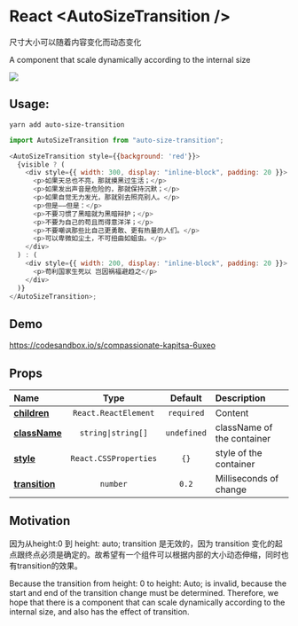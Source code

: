 # React &lt;AutoSizeTransition /&gt;

尺寸大小可以随着内容变化而动态变化

A component that scale dynamically according to the internal size

![](https://s1.ax1x.com/2020/04/10/GTaAeO.gif)

## Usage:

```
yarn add auto-size-transition
```

```javascript
import AutoSizeTransition from "auto-size-transition";

<AutoSizeTransition style={{background: 'red'}}>
  {visible ? (
    <div style={{ width: 300, display: "inline-block", padding: 20 }}>
      <p>如果天总也不亮，那就摸黑过生活；</p>
      <p>如果发出声音是危险的，那就保持沉默；</p>
      <p>如果自觉无力发光，那就别去照亮别人。</p>
      <p>但是——但是：</p>
      <p>不要习惯了黑暗就为黑暗辩护；</p>
      <p>不要为自己的苟且而得意洋洋；</p>
      <p>不要嘲讽那些比自己更勇敢、更有热量的人们。</p>
      <p>可以卑微如尘土，不可扭曲如蛆虫。</p>
    </div>
  ) : (
    <div style={{ width: 200, display: "inline-block", padding: 20 }}>
      <p>苟利国家生死以 岂因祸福避趋之</p>
    </div>
  )}
</AutoSizeTransition>;
```

## Demo
https://codesandbox.io/s/compassionate-kapitsa-6uxeo

## Props

|Name|Type|Default|Description|
|:--|:--:|:-----:|:----------|
|[**children**](#date)|<code>React.ReactElement</code>|`required`|Content|
|[**className**](#key)|<code>string&#124;string[]</code>|`undefined`|className of the container|
|[**style**](#daysinhours)|`React.CSSProperties`|`{}`|style of the container|
|[**transition**](#daysinhours)|`number`|`0.2`|Milliseconds of change|


## Motivation
因为从height:0 到 height: auto;  transition 是无效的，因为 transition 变化的起点跟终点必须是确定的。故希望有一个组件可以根据内部的大小动态伸缩，同时也有transition的效果。

Because the transition from height: 0 to height: Auto; is invalid, because the start and end of the transition change must be determined. Therefore, we hope that there is a component that can scale dynamically according to the internal size, and also has the effect of transition.